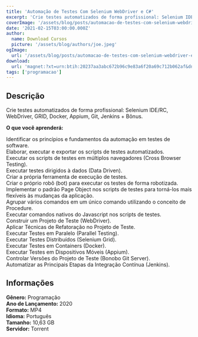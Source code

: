 ```yaml
---
title: 'Automação de Testes Com Selenium WebDriver e C#'
excerpt: 'Crie testes automatizados de forma profissional: Selenium IDE/RC, WebDriver, GRID, Docker, Appium, Git, Jenkins + Bônus.   O que você aprenderá:   Identificar os princípios e fundamentos da automação em testes de software.  Elaborar, executar e exportar os scripts de'
coverImage: '/assets/blog/posts/automacao-de-testes-com-selenium-webdriver-e-c.jpg'
date: '2021-02-15T03:00:00.000Z'
author:
  name: Download Cursos
  picture: '/assets/blog/authors/joe.jpeg'
ogImage:
  url: '/assets/blog/posts/automacao-de-testes-com-selenium-webdriver-e-c.jpg'
download:
  url: 'magnet:?xt=urn:btih:20237aa3abc672b96c9e83a6f20a69c712b062af&dn=Automa%c3%a7%c3%a3o%20de%20Testes%20Com%20Selenium%20WebDriver%20e%20C%23&tr=udp%3a%2f%2ftracker.openbittorrent.com%3a80%2fannounce&tr=udp%3a%2f%2ftracker.opentrackr.org%3a1337%2fannounce'
tags: ['programacao']
---
```

<h2>Descrição</h2>
<p>Crie testes automatizados de forma profissional: Selenium IDE/RC, WebDriver, GRID, Docker, Appium, Git, Jenkins + Bônus.</p><p><strong>O que você aprenderá:</strong></p><p>Identificar os princípios e fundamentos da automação em testes de software.<br/> Elaborar, executar e exportar os scripts de testes automatizados.<br/> Executar os scripts de testes em múltiplos navegadores (Cross Browser Testing).<br/> Executar testes dirigidos à dados (Data Driven).<br/> Criar a própria ferramenta de execução de testes.<br/> Criar o próprio robô (bot) para executar os testes de forma robotizada.<br/> Implementar o padrão Page Object nos scripts de testes para torná-los mais flexíveis às mudanças da aplicação.<br/> Agrupar vários comandos em um único comando utilizando o conceito de Procedure.<br/> Executar comandos nativos do Javascript nos scripts de testes.<br/> Construir um Projeto de Teste (WebDriver).<br/> Aplicar Técnicas de Refatoração no Projeto de Teste.<br/> Executar Testes em Paralelo (Parallel Testing).<br/> Executar Testes Distribuídos (Selenium Grid).<br/> Executar Testes em Containers (Docker).<br/> Executar Testes em Dispositivos Móveis (Appium).<br/> Controlar Versões do Projeto de Teste (Bonobo Git Server).<br/> Automatizar as Principais Etapas da Integração Contínua (Jenkins).</p><h2>Informações</h2><p><strong>Gênero:</strong> Programação<br/> <strong>Ano de Lançamento:</strong> 2020<br/> <strong>Formato:</strong> MP4<br/> <strong>Idioma:</strong> Português<br/> <strong>Tamanho:</strong> 10,63 GB<br/> <strong>Servidor:</strong> Torrent</p>
